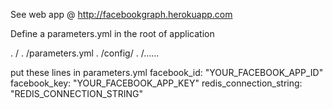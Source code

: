 See web app @ http://facebookgraph.herokuapp.com

Define a parameters.yml in the root of application

. /
. /parameters.yml
. /config/
. /......

put these lines in parameters.yml
facebook_id: "YOUR_FACEBOOK_APP_ID"
facebook_key: "YOUR_FACEBOOK_APP_KEY"
redis_connection_string: "REDIS_CONNECTION_STRING"